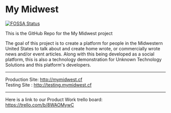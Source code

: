 # My Midwest
[![FOSSA Status](https://app.fossa.com/api/projects/git%2Bgithub.com%2FUnknown-Technology-Solutions%2FMyMidwest.svg?type=shield)](https://app.fossa.com/projects/git%2Bgithub.com%2FUnknown-Technology-Solutions%2FMyMidwest?ref=badge_shield)

This is the GitHub Repo for the My Midwest project

The goal of this project is to create a platform for people in the Midwestern United States to talk about and create home wrote, or commercially wrote news and/or event articles.
Along with this being developed as a social platform, this is also a technology demonstration for Unknown Technology Solutions and this platform's developers.

---

Production Site: http://mymidwest.cf <br>
Testing Site : http://testing.mymidwest.cf

---

Here is a link to our Product Work trello board: https://trello.com/b/8WAOMywC
